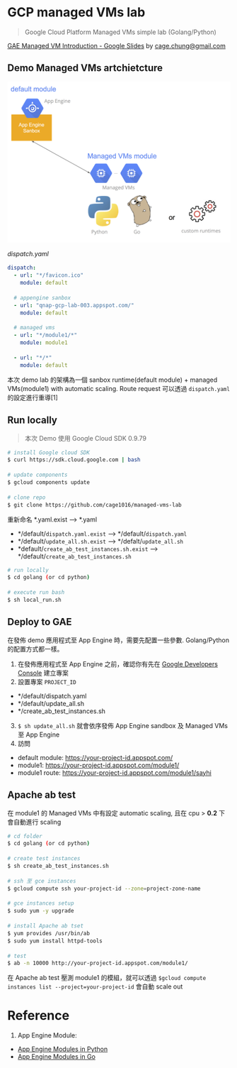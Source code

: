 # GCP managed VMs lab

> Google Cloud Platform Managed VMs simple lab (Golang/Python)

[GAE Managed VM Introduction - Google Slides](https://goo.gl/SwuEvR) by cage.chung@gmail.com

## Demo Managed VMs artchietcture
![](demo-managed-vms-architecture.jpg)

_dispatch.yaml_

```yaml
dispatch:
  - url: "*/favicon.ico"
    module: default

  # appengine sanbox
  - url: "qnap-gcp-lab-003.appspot.com/"
    module: default

  # managed vms
  - url: "*/module1/*"
    module: module1

  - url: "*/*"
    module: default
```

本次 demo lab 的架構為一個 sanbox runtime(default module) + managed VMs(module1) with automatic scaling. Route request 可以透過 `dispatch.yaml` 的設定進行重導[1]


## Run locally

> 本次 Demo 使用 Google Cloud SDK 0.9.79

```sh
# install Google cloud SDK
$ curl https://sdk.cloud.google.com | bash

# update components
$ gcloud components update

# clone repo
$ git clone https://github.com/cage1016/managed-vms-lab
```

重新命名 \*.yaml.exist --> \*.yaml
  - \*/default/`dispatch.yaml.exist` --> \*/default/`dispatch.yaml`
  - \*/default/`update_all.sh.exist` --> \*/defalt/`update_all.sh`
  - \*default/`create_ab_test_instances.sh.exist` --> \*/default/`create_ab_test_instances.sh`

```sh
# run locally
$ cd golang (or cd python)

# execute run bash
$ sh local_run.sh
```

## Deploy to GAE

在發佈 demo 應用程式至 App Engine 時，需要先配置一些參數. Golang/Python 的配置方式都一樣。

1. 在發佈應用程式至 App Engine 之前，確認你有先在 [Google Developers Console](https://goo.gl/JkWVb9) 建立專案
2. 設置專案 `PROJECT_ID`
  - \*/default/dispatch.yaml
  - \*/default/update_all.sh
  - \*/create_ab_test_instances.sh
3. `$ sh update_all.sh` 就會依序發佈 App Engine sandbox 及 Managed VMs 至 App Engine
4. 訪問
  - default module: https://your-project-id.appspot.com/
  - module1: https://your-project-id.appspot.com/module1/
  - module1 route: https://your-project-id.appspot.com/module1/sayhi


## Apache ab test

在 module1 的 Managed VMs 中有設定 automatic scaling, 且在 cpu > **0.2** 下會自動進行 scaling

```sh
# cd folder
$ cd golang (or cd python)

# create test instances
$ sh create_ab_test_instances.sh

# ssh 至 gce instances
$ gcloud compute ssh your-project-id --zone=project-zone-name

# gce instances setup
$ sudo yum -y upgrade

# install Apache ab tset
$ yum provides /usr/bin/ab
$ sudo yum install httpd-tools

# test
$ ab -n 10000 http://your-project-id.appspot.com/module1/
```

在 Apache ab test 壓測 module1 的模組，就可以透過 `$gcloud compute instances list --project=your-project-id` 會自動 scale out

# Reference
1. App Engine Module:
  - [App Engine Modules in Python](https://goo.gl/p3nl48)
  - [App Engine Modules in Go](https://goo.gl/KpdKpF)
